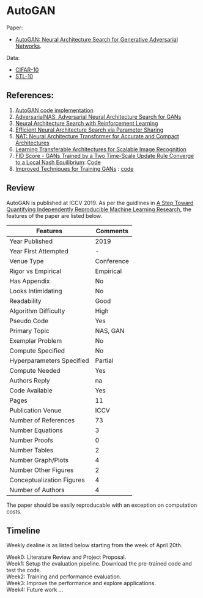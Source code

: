 # AutoGAN

Paper:  
* [AutoGAN: Neural Architecture Search for Generative Adversarial Networks](https://arxiv.org/abs/1908.03835). 
  
  
Data: 
* [CIFAR-10](https://www.cs.toronto.edu/~kriz/cifar.html) 
* [STL-10](http://ai.stanford.edu/~acoates/stl10/)

## References:
1. [AutoGAN code implementation](https://github.com/TAMU-VITA/AutoGAN)
2. [AdversarialNAS: Adversarial Neural Architecture Search for GANs](https://arxiv.org/abs/1912.02037)
3. [Neural Architecture Search with Reinforcement Learning](https://arxiv.org/abs/1611.01578)
4. [Efficient Neural Architecture Search via Parameter Sharing](https://arxiv.org/pdf/1802.03268.pdf)
5. [NAT: Neural Architecture Transformer for Accurate and Compact Architectures](https://arxiv.org/abs/1910.14488)
6. [Learning Transferable Architectures for Scalable Image Recognition](https://arxiv.org/abs/1707.07012)
7. [FID Score - GANs Trained by a Two Time-Scale Update Rule Converge to a Local Nash Equilibrium](https://arxiv.org/abs/1706.08500): [Code](https://github.com/bioinf-jku/TTUR)
8. [Improved Techniques for Training GANs](https://arxiv.org/abs/1606.03498) : [code](https://github.com/openai/improved-gan)

## Review

AutoGAN is published at ICCV 2019. As per the guidlines in [A Step Toward Quantifying Independently Reproducible Machine Learning Research](https://arxiv.org/abs/1909.06674), the features of the paper are listed below.

| Features | Comments|
| -- | --|
|Year Published| 2019|
|Year First Attempted| - |
|Venue Type| Conference |
|Rigor vs Empirical| Empirical |
|Has Appendix| No |
|Looks Intimidating| No |
|Readability| Good |
|Algorithm Difficulty| High |
|Pseudo Code| Yes |
|Primary Topic| NAS, GAN |
|Exemplar Problem| No |
|Compute Specified| No |
|Hyperparameters Specified| Partial |
|Compute Needed| Yes |
|Authors Reply| na |
|Code Available| Yes |
|Pages|11|
|Publication Venue| ICCV|
|Number of References| 73 |
|Number Equations| 3 |
|Number Proofs| 0 |
|Number Tables| 2 |
|Number Graph/Plots| 4 |
|Number Other Figures| 2 |
|Conceptualization Figures| 4 |
|Number of Authors| 4 |

The paper should be easily reproducable with an exception on computation costs.

## Timeline
Weekly dealine is as listed below starting from the week of April 20th.  
  
Week0: Literature Review and Project Proposal.  
Week1: Setup the evaluation pipeline. Download the pre-trained code and test the code.   
Week2: Training and performance evaluation.   
Week3: Improve the performance and explore applications.   
Week4: Future work  ...   


